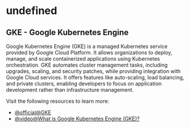 # undefined

GKE - Google Kubernetes Engine
------------------------------

Google Kubernetes Engine (GKE) is a managed Kubernetes service provided by Google Cloud Platform. It allows organizations to deploy, manage, and scale containerized applications using Kubernetes orchestration. GKE automates cluster management tasks, including upgrades, scaling, and security patches, while providing integration with Google Cloud services. It offers features like auto-scaling, load balancing, and private clusters, enabling developers to focus on application development rather than infrastructure management.

Visit the following resources to learn more:

- [@official@GKE](https://cloud.google.com/kubernetes-engine)
- [@video@What is Google Kubernetes Engine (GKE)?](https://www.youtube.com/watch?v=Rl5M1CzgEH4)